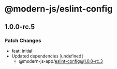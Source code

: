 # @modern-js/eslint-config

## 1.0.0-rc.5
### Patch Changes

- feat: initial
- Updated dependencies [undefined]
  - @modern-js-app/eslint-config@1.0.0-rc.3
